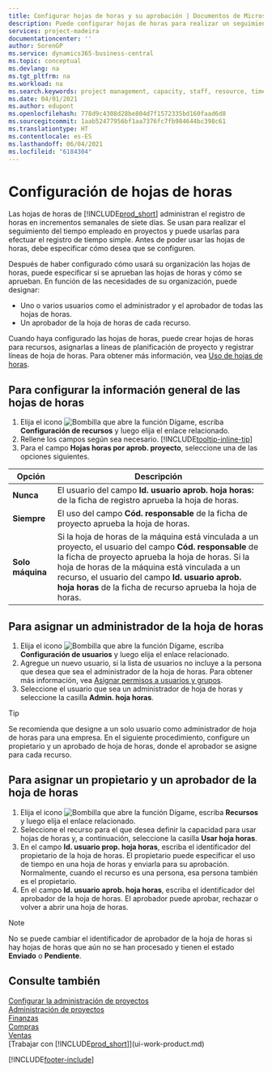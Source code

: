 ```yaml
---
title: Configurar hojas de horas y su aprobación | Documentos de Microsoft
description: Puede configurar hojas de horas para realizar un seguimiento del tiempo empleado en proyectos y el uso recursos, lo que le ayudará en la administración de proyectos, personal y capacidad
services: project-madeira
documentationcenter: ''
author: SorenGP
ms.service: dynamics365-business-central
ms.topic: conceptual
ms.devlang: na
ms.tgt_pltfrm: na
ms.workload: na
ms.search.keywords: project management, capacity, staff, resource, time sheet
ms.date: 04/01/2021
ms.author: edupont
ms.openlocfilehash: 778d9c4308d28be804d7f1572335bd160faad6d8
ms.sourcegitcommit: 1aab52477956bf1aa7376fc7fb984644bc398c61
ms.translationtype: HT
ms.contentlocale: es-ES
ms.lasthandoff: 06/04/2021
ms.locfileid: "6184304"
---
```

# <a name="set-up-time-sheets"></a>Configuración de hojas de horas
Las hojas de horas de [!INCLUDE[prod_short](includes/prod_short.md)] administran el registro de horas en incrementos semanales de siete días. Se usan para realizar el seguimiento del tiempo empleado en proyectos y puede usarlas para efectuar el registro de tiempo simple. Antes de poder usar las hojas de horas, debe especificar cómo desea que se configuren.

Después de haber configurado cómo usará su organización las hojas de horas, puede especificar si se aprueban las hojas de horas y cómo se aprueban. En función de las necesidades de su organización, puede designar:

* Uno o varios usuarios como el administrador y el aprobador de todas las hojas de horas.
* Un aprobador de la hoja de horas de cada recurso.

Cuando haya configurado las hojas de horas, puede crear hojas de horas para recursos, asignarlas a líneas de planificación de proyecto y registrar líneas de hoja de horas. Para obtener más información, vea [Uso de hojas de horas](projects-how-use-time-sheets.md).

## <a name="to-set-up-general-information-for-time-sheets"></a>Para configurar la información general de las hojas de horas
1. Elija el icono ![Bombilla que abre la función Dígame](media/ui-search/search_small.png "Dígame qué desea hacer"), escriba **Configuración de recursos** y luego elija el enlace relacionado.  
2. Rellene los campos según sea necesario. [!INCLUDE[tooltip-inline-tip](includes/tooltip-inline-tip_md.md)]
3. Para el campo **Hojas horas por aprob. proyecto**, seleccione una de las opciones siguientes.

| Opción | Descripción |
| --- | --- |
| **Nunca** |El usuario del campo **Id. usuario aprob. hoja horas:** de la ficha de registro aprueba la hoja de horas. |
| **Siempre** |El uso del campo **Cód. responsable** de la ficha de proyecto aprueba la hoja de horas. |
| **Solo máquina** |Si la hoja de horas de la máquina está vinculada a un proyecto, el usuario del campo **Cód. responsable** de la ficha de proyecto aprueba la hoja de horas. Si la hoja de horas de la máquina está vinculada a un recurso, el usuario del campo **Id. usuario aprob. hoja horas** de la ficha de recurso aprueba la hoja de horas. |

## <a name="to-assign-a-time-sheet-administrator"></a>Para asignar un administrador de la hoja de horas
1. Elija el icono ![Bombilla que abre la función Dígame](media/ui-search/search_small.png "Dígame qué desea hacer"), escriba **Configuración de usuarios** y luego elija el enlace relacionado.  
2. Agregue un nuevo usuario, si la lista de usuarios no incluye a la persona que desea que sea el administrador de la hoja de horas. Para obtener más información, vea [Asignar permisos a usuarios y grupos](ui-define-granular-permissions.md).
3. Seleccione el usuario que sea un administrador de hoja de horas y seleccione la casilla **Admin. hoja horas**.  

> [!TIP]  
>   Se recomienda que designe a un solo usuario como administrador de hoja de horas para una empresa. En el siguiente procedimiento, configure un propietario y un aprobado de hoja de horas, donde el aprobador se asigne para cada recurso.  

## <a name="to-assign-a-time-sheets-owner-and-approver"></a>Para asignar un propietario y un aprobador de la hoja de horas
1. Elija el icono ![Bombilla que abre la función Dígame](media/ui-search/search_small.png "Dígame qué desea hacer"), escriba **Recursos** y luego elija el enlace relacionado.
2. Seleccione el recurso para el que desea definir la capacidad para usar hojas de horas y, a continuación, seleccione la casilla **Usar hoja horas**.  
3. En el campo **Id. usuario prop. hoja horas**, escriba el identificador del propietario de la hoja de horas. El propietario puede especificar el uso de tiempo en una hoja de horas y enviarla para su aprobación. Normalmente, cuando el recurso es una persona, esa persona también es el propietario.  
4. En el campo **Id. usuario aprob. hoja horas**, escriba el identificador del aprobador de la hoja de horas. El aprobador puede aprobar, rechazar o volver a abrir una hoja de horas.  

> [!NOTE]  
>   No se puede cambiar el identificador de aprobador de la hoja de horas si hay hojas de horas que aún no se han procesado y tienen el estado **Enviado** o **Pendiente**.

## <a name="see-also"></a>Consulte también
[Configurar la administración de proyectos](projects-setup-projects.md)  
[Administración de proyectos](projects-manage-projects.md)  
[Finanzas](finance.md)  
[Compras](purchasing-manage-purchasing.md)         
[Ventas](sales-manage-sales.md)      
[Trabajar con [!INCLUDE[prod_short](includes/prod_short.md)]](ui-work-product.md)  


[!INCLUDE[footer-include](includes/footer-banner.md)]